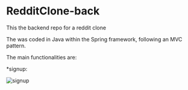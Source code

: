 # RedditClone-back

This the backend repo for a reddit clone  

The was coded in Java within the Spring framework, following an MVC pattern.  

The main functionalities are:  

*signup:

![signup](https://user-images.githubusercontent.com/57413702/195394032-c7f648ad-39f5-4422-9cc0-8200fbf72f8f.gif)
